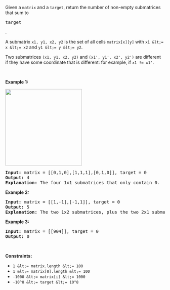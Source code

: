 Given a `` matrix ``&nbsp;and a `` target ``, return the number of non-empty submatrices that sum to 

<font face="monospace">target</font>

.

A submatrix `` x1, y1, x2, y2 `` is the set of all cells `` matrix[x][y] `` with `` x1 &lt;= x &lt;= x2 `` and `` y1 &lt;= y &lt;= y2 ``.

Two submatrices `` (x1, y1, x2, y2) `` and `` (x1', y1', x2', y2') `` are different if they have some coordinate&nbsp;that is different: for example, if `` x1 != x1' ``.

&nbsp;

__Example 1:__

<img alt="" src="https://assets.leetcode.com/uploads/2020/09/02/mate1.jpg" style="width: 242px; height: 242px;"/>

<pre>
<strong>Input:</strong> matrix = [[0,1,0],[1,1,1],[0,1,0]], target = 0
<strong>Output:</strong> 4
<strong>Explanation:</strong> The four 1x1 submatrices that only contain 0.
</pre>

__Example 2:__

<pre>
<strong>Input:</strong> matrix = [[1,-1],[-1,1]], target = 0
<strong>Output:</strong> 5
<strong>Explanation:</strong> The two 1x2 submatrices, plus the two 2x1 submatrices, plus the 2x2 submatrix.
</pre>

__Example 3:__

<pre>
<strong>Input:</strong> matrix = [[904]], target = 0
<strong>Output:</strong> 0
</pre>

&nbsp;

__Constraints:__

*   `` 1 &lt;= matrix.length &lt;= 100 ``
*   `` 1 &lt;= matrix[0].length &lt;= 100 ``
*   `` -1000 &lt;= matrix[i] &lt;= 1000 ``
*   `` -10^8 &lt;= target &lt;= 10^8 ``